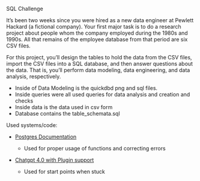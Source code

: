 SQL Challenge

It’s been two weeks since you were hired as a new data engineer at Pewlett Hackard (a fictional company). Your first major task is to do a research project about people whom the company employed during the 1980s and 1990s. All that remains of the employee database from that period are six CSV files.

For this project, you’ll design the tables to hold the data from the CSV files, import the CSV files into a SQL database, and then answer questions about the data. That is, you’ll perform data modeling, data engineering, and data analysis, respectively.

- Inside of Data Modeling is the quickdbd png and sql files.
- Inside queries were all used queries for data analysis and creation and checks
- Inside data is the data used in csv form
- Database contains the table_schemata.sql

Used systems/code:
- [Postgres Documentation](https://www.postgresql.org/docs/)
  - Used for proper usage of functions and correcting errors

- [Chatgpt 4.0 with Plugin support](https://chat.openai.com)
  - Used for start points when stuck
